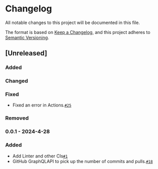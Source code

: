 # Changelog

All notable changes to this project will be documented in this file.

The format is based on [Keep a Changelog](https://keepachangelog.com/en/1.0.0/),
and this project adheres to [Semantic Versioning](https://semver.org/spec/v2.0.0.html).

## [Unreleased]

### Added

### Changed

### Fixed
- Fixed an error in Actions.[`#25`](https://github.com/suba327777/README.Mountain/issues/25)

### Removed

### 0.0.1 - 2024-4-28
### Added
- Add Linter and other CIs[`#1`](https://github.com/suba327777/README.Mountain/issues/1)
- GitHub GraphQLAPI to pick up the number of commits and pulls.[`#18`](https://github.com/suba327777/README.Mountain/issues/18)
